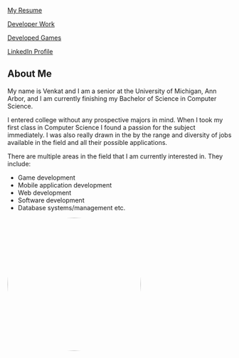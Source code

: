 [My Resume](https://venkatvv.github.io/Venkat_Veerappan_Resume.pdf)


[Developer Work](https://venkatvv.github.io/developer_work)


[Developed Games](https://venkatvv.github.io/developed_games)


[LinkedIn Profile](https://www.linkedin.com/in/venkat-veerappan-065404137)

## About Me
My name is Venkat and I am a senior at the University of Michigan,
Ann Arbor, and I am currently finishing my Bachelor of Science in Computer Science.

I entered college without any prospective majors in mind. When I took my first class in Computer Science I found a passion for the subject immediately. I was also really drawn in the by the range and diversity of jobs available in the field and all their possible applications.  

There are multiple areas in the field that I am currently interested in. They include:

- Game development
- Mobile application development
- Web development
- Software development
- Database systems/management etc.

<img id="Profile_img" src="https://venkatvv.github.io/venkat_edited.jpg" alt="Profile" style="border-radius:50%; height:300px;"/>

<script src="https://ajax.googleapis.com/ajax/libs/jquery/3.1.0/jquery.min.js">
</script>

<script>

window.onload=function(){
	$("#Profile_img").insertAfter($("#project-name"));
};
</script>